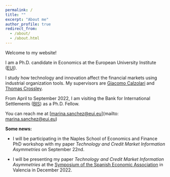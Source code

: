 ```yaml
---
permalink: /
title: ""
excerpt: "About me"
author_profile: true
redirect_from: 
  - /about/
  - /about.html
---
```

Welcome to my website! 

I am a Ph.D. candidate in Economics at the European University Institute ([EUI](https://eui.eu/economics)).

I study how technology and innovation affect the financial markets using industrial organization tools. My supervisors are [Giacomo Calzolari](https://sites.google.com/view/giacomo-calzolari) and [Thomas Crossley](https://sites.google.com/site/tfcrossley/). 

From April to September 2022, I am visiting the Bank for International Settlements ([BIS](https://bis.org)) as a Ph.D. Fellow.

You can reach me at [marina.sanchez@eui.eu](mailto: marina.sanchez@eui.eu)



**Some news:**


* I will be participating in the Naples School of Economics and Finance PhD workshop with my paper _Technology and Credit Market Information Asymmetries_ on September 22nd. 

* I will be presenting my paper _Technology and Credit Market Information Asymmetries_ at the [Symposium of the Spanish Economic Association](http://www.asesec.org/simposio/) in Valencia in December 2022.
